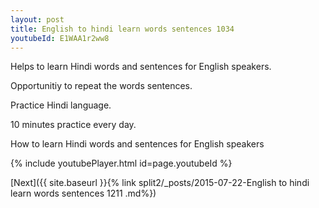 ```yaml
---
layout: post
title: English to hindi learn words sentences 1034 
youtubeId: E1WAA1r2ww8
---
```

 
 
Helps to learn Hindi words and sentences for English speakers.

Opportunitiy to repeat the words sentences. 

Practice Hindi language. 
 
10 minutes practice every day. 
 
How to learn Hindi words and sentences for English speakers 
 
{% include youtubePlayer.html id=page.youtubeId %}
 
 
[Next]({{ site.baseurl }}{% link  split2/_posts/2015-07-22-English to hindi learn words sentences 1211 .md%})
 
